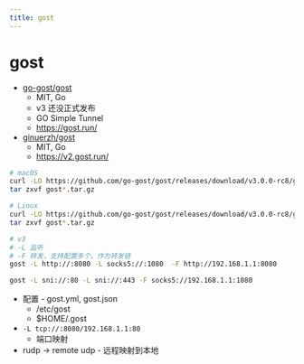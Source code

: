 ```yaml
---
title: gost
---
```


# gost


- [go-gost/gost](https://github.com/go-gost/gost)
  - MIT, Go
  - v3 还没正式发布
  - GO Simple Tunnel
  - https://gost.run/
- [ginuerzh/gost](https://github.com/ginuerzh/gost)
  - MIT, Go
  - https://v2.gost.run/


```bash
# macOS
curl -LO https://github.com/go-gost/gost/releases/download/v3.0.0-rc8/gost_3.0.0-rc8_darwin_amd64.tar.gz
tar zxvf gost*.tar.gz

# Linux
curl -LO https://github.com/go-gost/gost/releases/download/v3.0.0-rc8/gost_3.0.0-rc8_linux_amd64.tar.gz
tar zxvf gost*.tar.gz

# v3
# -L 监听
# -F 转发，支持配置多个，作为转发链
gost -L http://:8080 -L socks5://:1080  -F http://192.168.1.1:8080

gost -L sni://:80 -L sni://:443 -F socks5://192.168.1.1:1080
```

- 配置 - gost.yml, gost.json
  - /etc/gost
  - $HOME/.gost
- `-L tcp://:8080/192.168.1.1:80`
  - 端口映射
- rudp -> remote udp - 远程映射到本地
